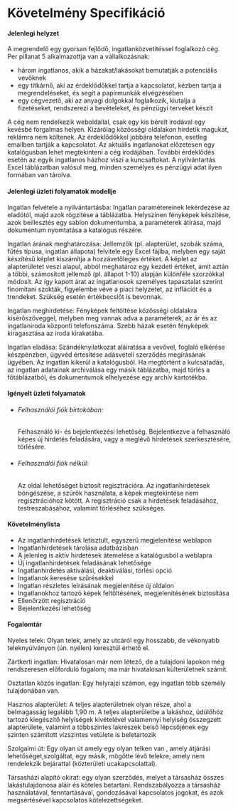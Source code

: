 # Követelmény Specifikáció

#### **Jelenlegi helyzet**

A megrendelő egy gyorsan fejlődő, ingatlanközvetítéssel foglalkozó cég. Per pillanat 5 alkalmazottja van a vállalkozásnak:

- három ingatlanos, akik a házakat/lakásokat bemutatják a potenciális vevőknek
- egy titkárnő, aki az érdeklődőkkel tartja a kapcsolatot, kézben tartja a megrendeléseket, és segít a papírmunkák elvégzésében
- egy cégvezető, aki az anyagi dolgokkal foglalkozik, kiutalja a fizetéseket, rendszerezi a bevételeket, és pénzügyi terveket készít

A cég nem rendelkezik weboldallal, csak egy kis bérelt irodával egy kevésbé forgalmas helyen. Kizárólag közösségi oldalakon hirdetik magukat, reklámra nem költenek. Az érdeklődőkkel jobbára telefonon, esetleg emailben tartják a kapcsolatot. Az aktuális ingatlanokat előzetesen egy katalógusban lehet megtekinteni a cég irodájában. További érdeklődés esetén az egyik ingatlanos házhoz viszi a kuncsaftokat. A nyilvántartás Excel táblázatban valósul meg, minden személyes és pénzügyi adat ilyen formában van tárolva.

#### **Jelenlegi üzleti folyamatok modellje**

Ingatlan felvétele a nyilvántartásba: Ingatlan paramétereinek lekérdezése az eladótól, majd azok rögzítése a táblázatba. Helyszínen fényképek készítése, azok beillesztés egy sablon dokumentumba, a paraméterek átírása, majd dokumentum nyomtatása a katalógus részére.

Ingatlan árának meghatározása: Jellemzők (pl. alapterület, szobák száma, fűtés típusa, ingatlan állapota) felvitele egy Excel fájlba, melyben egy saját készítésű képlet kiszámítja a hozzávetőleges értéket. A képlet az alapterületet veszi alapul, abból meghatároz egy kezdeti értéket, amit aztán a többi, számosított jellemző (pl. állapot 1-10) alapján különféle szorzókkal módosít. Az így kapott árat az ingatlanosok személyes tapasztalat szerint finomítani szokták, figyelembe véve a piaci helyzetet, az inflációt és a trendeket. Szükség esetén értékbecslőt is bevonnak.

Ingatlan meghirdetése: Fényképek feltöltése közösségi oldalakra kísérőszöveggel, melyben meg vannak adva a paraméterek, az ár és az ingatlaniroda központi telefonszáma. Szebb házak esetén fényképek kiragasztása az iroda kirakatába.

Ingatlan eladása: Szándéknyilatkozat aláíratása a vevővel, foglaló elkérése készpénzben, ügyvéd értesítése adásvételi szerződés megírásának ügyében. Az ingatlan kikerül a katalógusból. Ha megtörtént a kulcsátadás, az ingatlan adatainak archiválása egy másik táblázatba, majd törlés a főtáblázatból, és dokumentumok elhelyezése egy archív kartotékba.

#### **Igényelt üzleti folyamatok**

- ###### Felhasználói fiók birtokában: 

  Felhasználó ki- és bejelentkezési lehetőség. Bejelentkezve a felhasználó képes új hirdetés 	feladására, vagy a meglévő hirdetések szerkesztésére, törlésére. 
  
- ###### Felhasználói fiók nélkül:

  Az oldal lehetőséget biztosít regisztrációra. Az ingatlanhirdetések böngészése, a szűrők használata, a képek megtekintése nem regisztrációhoz kötött. A regisztráció csak a hirdetések feladásához, testreszabásához, valamint törléséhez szükséges.

#### **Követelménylista**

- Az ingatlanhirdetések letisztult, egyszerű megjelenítése weblapon
- Ingatlanhirdetések tárolása adatbázisban
- A jelenleg is aktív hirdetések átemelése a katalógusból a weblapra
- Új ingatlanhirdetések feladásának lehetősége
- Ingatlanhirdetés aktiválási, deaktiválási, törlési opció
- Ingatlanok keresése szűrésekkel
- Ingatlan részletes leírásának megjelenítése új oldalon
- Ingatlanokhoz tartozó képek feltöltésének, megjelenítésének biztosítása
- Ellenőrzött regisztráció
- Bejelentkezési lehetőség

#### Fogalomtár

Nyeles telek: Olyan telek, amely az utcáról egy hosszabb, de vékonyabb teleknyúlványon (ún. nyélen) keresztül érhető el. 

Zártkerti ingatlan: Hivatalosan már nem létező, de a tulajdoni lapokon még rendszeresen előforduló fogalom; ma már hivatalosan külterületnek számít.

Osztatlan közös ingatlan: Egy helyrajzi számon, egy ingatlan több személy tulajdonában van.

Hasznos alapterület: A teljes alapterületnek olyan része, ahol a belmagasság legalább 1,90 m. A teljes alapterületbe a lakáshoz, üdülőhöz tartozó kiegészítő helyiségek kivételével valamennyi helyiség összegzett alapterülete, valamint a többszintes lakrészek belső lépcsőjének egy szinten számított vízszintes vetülete is beletartozik

Szolgalmi út: Egy olyan út amely egy olyan telken van , amely átjárási lehetőséget,szolgáltat, egy másik, mögötte lévő telekre, amely nem rendelekzik bejárattal (közterületi ucakapcsolattal).

Társasházi alapító okirat: egy olyan szerződés, melyet a társasház összes lakástulajdonosa aláír és köteles betartani. Rendszabályozza a társasház használatával, fenntartásával, gondozásával kapcsolatos jogokat, és azok megsértésével kapcsolatos kötelezettségeket.
